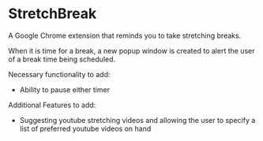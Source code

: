 # StretchBreak

A Google Chrome extension that reminds you to take stretching breaks. 

When it is time for a break, a new popup window is created to alert the user of a break time being scheduled. 

Necessary functionality to add: 
- Ability to pause either timer 

Additional Features to add: 
- Suggesting youtube stretching videos and allowing the user to specify a list of preferred youtube videos on hand
